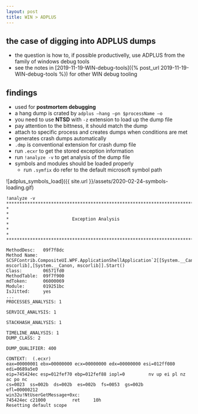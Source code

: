 ```yaml
---
layout: post
title: WIN > ADPLUS
---
```


## the case	of digging into ADPLUS dumps
* the question is how to, if possible productivelly, use ADPLUS from the family of windows debug tools
* see the notes in [2019-11-19-WIN-debug-tools]({% post_url 2019-11-19-WIN-debug-tools %}) for other WIN debug tooling


## findings
* used for **postmortem debugging**
* a hang dump is crated by `adplus –hang –pn $processName –o`
* you need to use **NTSD** with `-z` extension to load up the dump file
* pay attention to the bittness, it should match the dump
* attach to specific process and creates dumps when conditions are met
* generates crash dumps automatically
* `.dmp` is conventional extension for crash dump file
* run `.ecxr` to get the stored exception information
* run `!analyze -v` to get analysis of the dump file
* symbols and modules should be loaded properly
    * run `.symfix` do refer to the default microsoft symbol path

![adplus_symbols_load]({{ site.url }}/assets/2020-02-24-symbols-loading.gif)

```
!analyze -v
*******************************************************************************
*                                                                             *
*                        Exception Analysis                                   *
*                                                                             *
*******************************************************************************

MethodDesc:   09f7f8dc
Method Name:  SCSFContrib.CompositeUI.WPF.ApplicationShellApplication`2[[System.__Canon, mscorlib],[System.__Canon, mscorlib]].Start()
Class:        06571fd0
MethodTable:  09f7f900
mdToken:      06000069
Module:       019251bc
IsJitted:     yes
...
PROCESSES_ANALYSIS: 1

SERVICE_ANALYSIS: 1

STACKHASH_ANALYSIS: 1

TIMELINE_ANALYSIS: 1
DUMP_CLASS: 2

DUMP_QUALIFIER: 400

CONTEXT:  (.ecxr)
eax=00000001 ebx=00000000 ecx=00000000 edx=00000000 esi=012ff080 edi=0689a5e0
eip=745424ec esp=012fef70 ebp=012fef88 iopl=0         nv up ei pl nz ac po nc
cs=0023  ss=002b  ds=002b  es=002b  fs=0053  gs=002b             efl=00000212
win32u!NtUserGetMessage+0xc:
745424ec c21000          ret     10h
Resetting default scope
```